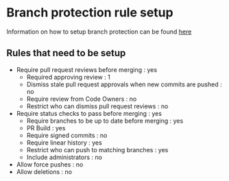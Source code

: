 # Branch protection rule setup

Information on how to setup branch protection can be found [here](https://help.github.com/en/enterprise/2.16/admin/developer-workflow/configuring-protected-branches-and-required-status-checks)

## Rules that need to be setup
 * Require pull request reviews before merging : yes
   * Required approving review : 1
   * Dismiss stale pull request approvals when new commits are pushed : no
   * Require review from Code Owners : no
   * Restrict who can dismiss pull request reviews : no
 * Require status checks to pass before merging : yes
   * Require branches to be up to date before merging : yes
   * PR Build : yes
   * Require signed commits : no
   * Require linear history : yes
   * Restrict who can push to matching branches : yes
   * Include administrators : no
 * Allow force pushes : no
 * Allow deletions : no

